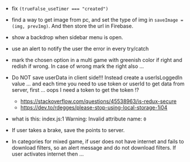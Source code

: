 - fix `(trueFalse_useTimer === "created")`
- find a way to get image from pc, and set the type of img in `saveImage = (img, prevImg)`. And then store the url in Firebase.

- show a backdrop when sidebar menu is open.
- use an alert to notify the user the error in every try/catch
- mark the chosen option in a multi game with greenish color if right and redish if wrong. In case of wrong mark the right also ...
- Do NOT save userData in client side!!! Instead create a userIsLoggedIn value ... and each time you need to use token or userId to get data from server, first ... oops I need a token to get the token !?
  - https://stackoverflow.com/questions/45538963/is-redux-secure
  - https://dev.to/rdegges/please-stop-using-local-storage-1i04
- what is this: index.js:1 Warning: Invalid attribute name: `0`
- If user takes a brake, save the points to server.
- In categories for mixed game, if user does not have internet and fails to download filters, so an alert message and do not download filters. If user activates internet then ...
